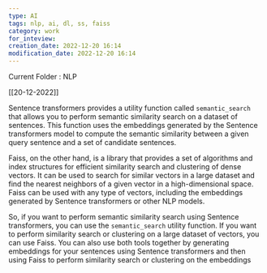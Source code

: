 ```yaml
---
type: AI
tags: nlp, ai, dl, ss, faiss
category: work
for_inteview: 
creation_date: 2022-12-20 16:14
modification_date: 2022-12-20 16:14
---
```


  
Current Folder : NLP




[[20-12-2022]]


Sentence transformers provides a utility function called `semantic_search` that allows you to perform semantic similarity search on a dataset of sentences. This function uses the embeddings generated by the Sentence transformers model to compute the semantic similarity between a given query sentence and a set of candidate sentences.

Faiss, on the other hand, is a library that provides a set of algorithms and index structures for efficient similarity search and clustering of dense vectors. It can be used to search for similar vectors in a large dataset and find the nearest neighbors of a given vector in a high-dimensional space. Faiss can be used with any type of vectors, including the embeddings generated by Sentence transformers or other NLP models.

So, if you want to perform semantic similarity search using Sentence transformers, you can use the `semantic_search` utility function. If you want to perform similarity search or clustering on a large dataset of vectors, you can use Faiss. You can also use both tools together by generating embeddings for your sentences using Sentence transformers and then using Faiss to perform similarity search or clustering on the embeddings